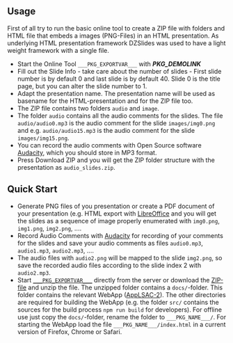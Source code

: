 <!-- BEGIN: src/readme/usage.md -->

## Usage
First of all try to run the basic online tool to create a ZIP file with folders and HTML file that embeds a images (PNG-Files) in an HTML presentation. As underlying HTML presentation framework DZSlides was used to have a light weight framework with a single file.
* Start the Online Tool `___PKG_EXPORTVAR___` with ___PKG_DEMOLINK___
* Fill out the Slide Info - take care about the number of slides - First slide number is by default 0 and last slide is by default 40. Slide 0 is the title page, but you can alter the slide number to 1.
* Adapt the presentation name. The presentation name will be used as basename for the HTML-presentation and for the ZIP file too.
* The ZIP file contains two folders `audio` and `image`.
* The  folder `audio` contains all the audio comments for the slides. The file `audio/audio0.mp3` is the audio comment for the slide `images/img0.png` and e.g. `audio/audio15.mp3` is the audio comment for the slide `images/img15.png`.
* You can record the audio comments with Open Source software [Audacity](https://www.audacityteam.org/), which you should store in MP3 format.
* Press Download ZIP and you will get the ZIP folder structure with the presentation as `audio_slides.zip`.

## Quick Start
* Generate PNG files of you presentation or create a PDF document of your presentation (e.g. HTML export with [LibreOffice](https://www.libreoffice.org) and you will get the slides as a sequence of image properly enumerated with `img0.png`, `img1.png`, `img2.png`, ....
* Record Audio Comments with [Audacity](https://www.audacityteam.org/) for recording of your comments for the slides and save your audio comments as files `audio0.mp3`, `audio1.mp3`, `audio2.mp3`, ....
* The audio files with `audio2.png` will be mapped to the slide `img2.png`, so save the recorded audio files  according to the slide index 2 with `audio2.mp3`.
* Start [`___PKG_EXPORTVAR___`](___PKG_DEMOLINK___) directly from the server or download the [ZIP-file](___PKG_URL4ZIP___) and unzip the file. The unzipped folder contains a `docs/`-folder. This folder contains the relevant WebApp ([AppLSAC-2](https://en.wikiversity.org/wiki/AppLSAC)). The other directories are required for building the WebApp (e.g. the folder `src/` contains the sources for the build process `npm run build` for developers).
For offline use just copy the `docs/`-folder, rename the folder to `___PKG_NAME___/`. For starting the WebApp load the file `___PKG_NAME___/index.html` in a current version of Firefox, Chrome or Safari.

<!-- END:   src/readme/usage.md -->
